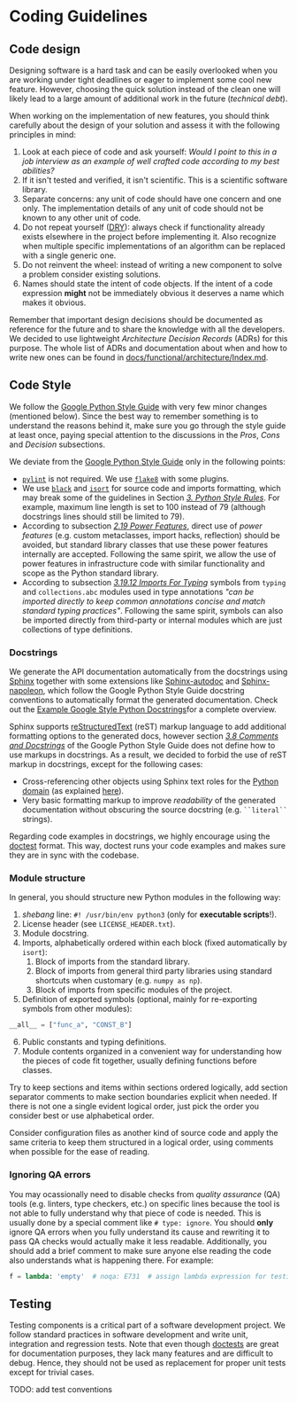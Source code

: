 # Coding Guidelines


## Code design

Designing software is a hard task and can be easily overlooked when you are working under tight deadlines or eager to implement some cool new feature. However, choosing the quick solution instead of the clean one will likely lead to a large amount of additional work in the future (_technical debt_).

When working on the implementation of new features, you should think carefully about the design of your solution and assess it with the following principles in mind:

1. Look at each piece of code and ask yourself: _Would I point to this in a job interview as an example of well crafted code according to my best abilities?_
2. If it isn't tested and verified, it isn't scientific. This is a scientific software library.
3. Separate concerns: any unit of code should have one concern and one only. The implementation details of any unit of code should not be known to any other unit of code.
4. Do not repeat yourself ([DRY](https://en.wikipedia.org/wiki/Don%27t_repeat_yourself)): always check if functionality already exists elsewhere in the project before implementing it. Also recognize when multiple specific implementations of an algorithm can be replaced with a single generic one.
5. Do not reinvent the wheel: instead of writing a new component to solve a problem consider existing solutions.
6. Names should state the intent of code objects. If the intent of a code expression **might** not be immediately obvious it deserves a name which makes it obvious.

Remember that important design decisions should be documented as reference for the future and to share the knowledge with all the developers. We decided to use lightweight _Architecture Decision Records_ (ADRs) for this purpose. The whole list of ADRs and documentation about when and how to write new ones can be found in [docs/functional/architecture/Index.md](docs/functional/architecture/Index.md).


## Code Style

We follow the [Google Python Style Guide][google-style-guide] with very few minor changes (mentioned below). Since the best way to remember something is to understand the reasons behind it, make sure you go through the style guide at least once, paying special attention to the discussions in the _Pros_, _Cons_ and _Decision_ subsections.

We deviate from the [Google Python Style Guide][google-style-guide] only in the following points:

- [`pylint`][pylint] is not required. We use [`flake8`][flake8] with some plugins.
- We use [`black`][black] and [`isort`][isort] for source code and imports formatting, which may break some of the guidelines in Section [_3. Python Style Rules_](https://google.github.io/styleguide/pyguide.html#3-python-style-rules). For example, maximum line length is set to 100 instead of 79 (although docstrings lines should still be limited to 79).
- According to subsection [_2.19 Power Features_](https://google.github.io/styleguide/pyguide.html#219-power-features), direct use of _power features_ (e.g. custom metaclasses, import hacks, reflection) should be avoided, but standard library classes that use these power features internally are accepted. Following the same spirit, we allow the use of power features in infrastructure code with similar functionality and scope as the Python standard library.
- According to subsection [_3.19.12 Imports For Typing_](https://google.github.io/styleguide/pyguide.html#31912-imports-for-typing) symbols from `typing` and `collections.abc` modules used in type annotations _"can be imported directly to keep common annotations concise and match standard typing practices"_. Following the same spirit, symbols can also be imported directly from third-party or internal modules which are just collections of type definitions.

### Docstrings

We generate the API documentation automatically from the docstrings using [Sphinx][sphinx] together with some extensions like [Sphinx-autodoc][sphinx-autodoc] and [Sphinx-napoleon][sphinx-napoleon], which follow the Google Python Style Guide docstring conventions to automatically format the generated documentation. Check out the [Example Google Style Python Docstrings](https://sphinxcontrib-napoleon.readthedocs.io/en/latest/example_google.html#example-google)for a complete overview.

Sphinx supports [reStructuredText][sphinx-rest] (reST) markup language to add additional formatting options to the generated docs, however section [_3.8 Comments and Docstrings_](https://google.github.io/styleguide/pyguide.html#38-comments-and-docstrings) of the Google Python Style Guide does not define how to use markups in docstrings. As a result, we decided to forbid the use of reST markup in docstrings, except for the following cases:

   - Cross-referencing other objects using Sphinx text roles for the [Python domain](https://www.sphinx-doc.org/en/master/usage/restructuredtext/domains.html#the-python-domain) (as explained [here](https://www.sphinx-doc.org/en/master/usage/restructuredtext/domains.html#python-roles)).   
   - Very basic formatting markup to improve _readability_ of the generated documentation without obscuring the source docstring (e.g. ``` ``literal`` ```  strings).
   
Regarding code examples in docstrings, we highly encourage using the [doctest][doctest] format. This way, doctest runs your code examples and makes sure they are in sync with the codebase.

### Module structure

In general, you should structure new Python modules in the following way:

1. _shebang_ line: `#! /usr/bin/env python3` (only for **executable scripts**!).
2. License header (see `LICENSE_HEADER.txt`).
3. Module docstring.
4. Imports, alphabetically ordered within each block (fixed automatically by `isort`):
   1. Block of imports from the standard library.
   2. Block of imports from general third party libraries using standard shortcuts when customary (e.g. `numpy as np`).
   3. Block of imports from specific modules of the project.
5. Definition of exported symbols (optional, mainly for re-exporting symbols from other modules):
```python
__all__ = ["func_a", "CONST_B"]
   ```
6. Public constants and typing definitions.
7. Module contents organized in a convenient way for understanding how the pieces of code fit together, usually defining functions before classes.

Try to keep sections and items within sections ordered logically, add section separator comments to make section boundaries explicit when needed. If there is not one a single evident logical order, just pick the order you consider best or use alphabetical order.

Consider configuration files as another kind of source code and apply the same criteria to keep them structured in a logical order, using comments when possible for the ease of reading.

### Ignoring QA errors

You may ocassionally need to disable checks from _quality assurance_  (QA) tools (e.g. linters, type checkers, etc.) on specific lines because the tool is not able to fully understand why that piece of code is needed. This is usually done by a special comment like `# type: ignore`. You should **only** ignore QA errors when you fully understand its cause and rewriting it to pass QA checks would actually make it less readable. Additionally, you should add a brief comment to make sure anyone else reading the code also understands what is happening there. For example:

   ```python
   f = lambda: 'empty'  # noqa: E731  # assign lambda expression for testing
   ```

## Testing 

Testing components is a critical part of a software development project. We follow standard practices in software development and write unit, integration and regression tests. Note that even though [doctests][doctest] are great for documentation purposes, they lack many features and are difficult to debug. Hence, they should not be used as replacement for proper unit tests except for trivial cases.
 
TODO: add test conventions
<!--
TODO: add test conventions:
TODO:    - to organize tests inside the `tests/` folder
TODO:    - to name tests
TODO:    - to use pytest features (fixtures, markers, etc.)
TODO:    - to generate mock objects and data for tests (e.g. pytest-factoryboy, pytest-cases)
TODO:    - to use pytest plugins 

Refs:
https://towardsdatascience.com/pytest-plugins-to-love-%EF%B8%8F-9c71635fbe22
https://testandcode.com/116
-->

<!-- Reference links -->

[black]: https://black.readthedocs.io/en/stable/
[doctest]: https://docs.python.org/3/library/doctest.html
[flake8]: https://flake8.pycqa.org/
[google-style-guide]: https://google.github.io/styleguide/pyguide.html
[isort]: https://pycqa.github.io/isort/
[pre-commit]: https://pre-commit.com/
[pylint]: https://pylint.pycqa.org/
[sphinx]: https://www.sphinx-doc.org
[sphinx-autodoc]: https://www.sphinx-doc.org/en/master/usage/extensions/autodoc.html
[sphinx-napoleon]: https://sphinxcontrib-napoleon.readthedocs.io/en/latest/index.html#
[sphinx-rest]: https://www.sphinx-doc.org/en/master/usage/restructuredtext/basics.html

